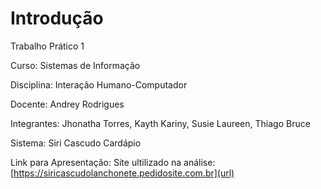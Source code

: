 # Introdução

Trabalho Prático 1

Curso: Sistemas de Informação

Disciplina: Interação Humano-Computador

Docente: Andrey Rodrigues

Integrantes: Jhonatha Torres, Kayth Kariny, Susie Laureen, Thiago Bruce

Sistema: Siri Cascudo Cardápio

Link para Apresentação: 
Site ultilizado na análise: [https://siricascudolanchonete.pedidosite.com.br](url) 






